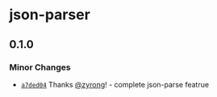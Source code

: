 # json-parser

## 0.1.0

### Minor Changes

- [`a7ded04`](https://github.com/zyrong/json-parser/commit/a7ded041af2370aae18eb3e75922f5b67201605f) Thanks [@zyrong](https://github.com/zyrong)! - complete json-parse featrue
